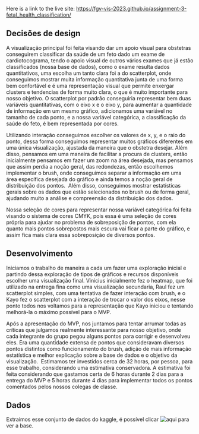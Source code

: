 Here is a link to the live site: https://fgv-vis-2023.github.io/assignment-3-fetal_health_classification/

## Decisões de design
A visualização principal foi feita visando dar um apoio visual para obstetras conseguirem classificar da saúde de um feto dado um exame de cardiotocograma, tendo o apoio visual de outros vários exames que já estão classificados (nossa base de dados), como o exame resulta dados quantitativos, uma escolha um tanto clara foi a do scatterplot, onde conseguimos mostrar muita informação quantitativa junta de uma forma bem confortável e é uma representação visual que permite enxergar clusters e tendencias de forma muito clara, o que é muito importante para nosso objetivo. O scatterplot por padrão conseguiria representar bem duas variáveis quantitativas, com o eixo x e o eixo y, para aumentar a quantidade de informação em um mesmo gráfico, adicionamos uma variável no tamanho de cada ponto, e a nossa variável categórica, a classificação da saúde do feto, é bem representada por cores. 

Utilizando interação conseguimos escolher os valores de x, y, e o raio do ponto, dessa forma conseguimos representar muitos gráficos diferentes em uma única visualização, ajustada da maneira que o obstetra desejar. Além disso, pensamos em uma maneira de facilitar a procura de clusters, então inicialmente pensamos em fazer um zoom na área desejada, mas pensamos que assim perdia a noção geral, das redondezas, então escolhemos implementar o brush, onde conseguimos separar a informação em uma área específica desejada do gráfico e ainda temos a noção geral de distribuição dos pontos. 
Além disso, conseguimos mostrar estatísticas gerais sobre os dados que estão selecionados no brush ou de forma geral, ajudando muito a análise e compreensão da distribuição dos dados.

Nossa seleção de cores para representar nossa variável categórica foi feita visando o sistema de cores CMYK, pois essa é uma seleção de cores própria para ajudar no problema de sobreposição de pontos, com ela quanto mais pontos sobrepostos mais escura vai ficar a parte do gráfico, e assim fica mais clara essa sobreposição de diversos pontos.

## Desenvolvimento
Iniciamos o trabalho de maneira a cada um fazer uma exploração inicial e partindo dessa exploração de tipos de gráficos e recursos disponíveis escolher uma visualização final. Vinicius inicialmente fez o heatmap, que foi utilizado na entrega fina como uma visualização secundaria, Raul fez um scatterplot simples, com uma tentativa de fazer interação com brush, e o Kayo fez o scatterplot com a interação de trocar o valor dos eixos, nesse ponto todos nos voltamos para a representação que Kayo iniciou e tentando melhorá-la o máximo possível para o MVP. 

Após a apresentação do MVP, nos juntamos para tentar arrumar todas as críticas que julgamos realmente interessante para nosso objetivo, onde cada integrante do grupo pegou alguns pontos para corrigir e desenvolveu eles. Era uma quantidade extensa de pontos que consideravam diversos pontos distintos como funcionamento do brush, adição de mais informação estatística e melhor explicação sobre a base de dados e o objetivo da visualização. 
Estimamos ter investidos cerca de 32 horas, por pessoa, para esse trabalho, considerando uma estimativa conservadora. A estimativa foi feita considerando que gastamos certa de 6 horas durante 2 dias para a entrega do MVP e 5 horas durante 4 dias para implementar todos os pontos comentados pelos nossos colegas de classe. 

## Dados
Extraímos esse conjunto de dados do kaggle, é possível clicar ![aqui](https://www.kaggle.com/datasets/andrewmvd/fetal-health-classification) para ver a base. 

